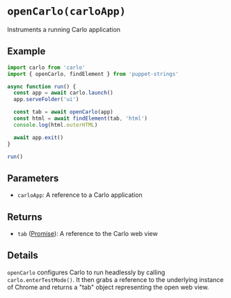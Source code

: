 # `openCarlo(carloApp)`
Instruments a running Carlo application

## Example
```js
import carlo from 'carlo'
import { openCarlo, findElement } from 'puppet-strings'

async function run() {
  const app = await carlo.launch()
  app.serveFolder('ui')

  const tab = await openCarlo(app)
  const html = await findElement(tab, 'html')
  console.log(html.outerHTML)

  await app.exit()
}

run()
```

## Parameters
* `carloApp`: A reference to a Carlo application

## Returns
* `tab` ([Promise<Tab>](../../interface#tab-object)): A reference to the Carlo
  web view

## Details
`openCarlo` configures Carlo to run headlessly by calling
`carlo.enterTestMode()`. It then grabs a reference to the underlying instance
of Chrome and returns a "tab" object representing the open web view.
